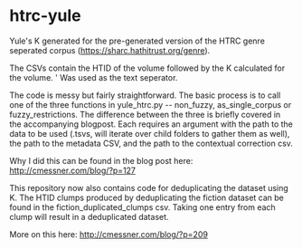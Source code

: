 # htrc-yule
Yule's K generated for the pre-generated version of the HTRC genre seperated corpus (https://sharc.hathitrust.org/genre).

The CSVs contain the HTID of the volume followed by the K calculated for the volume.  ' Was used as the text seperator. 

The code is messy but fairly straightforward. The basic process is to call one of the three functions in yule_htrc.py -- non_fuzzy, as_single_corpus or fuzzy_restrictions.  The difference between the three is briefly covered in the accompanying blogpost. Each requires an argument with the path to the data to be used (.tsvs, will iterate over child folders to gather them as well), the path to the metadata CSV, and the path to the contextual correction csv.

Why I did this can be found in the blog post here: http://cmessner.com/blog/?p=127

This repository now also contains code for deduplicating the dataset using K. The HTID clumps produced by deduplicating the fiction dataset can be found in the fiction_duplicated_clumps csv.  Taking one entry from each clump will result in a deduplicated dataset.

More on this here: http://cmessner.com/blog/?p=209
